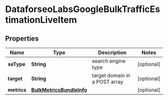 

# DataforseoLabsGoogleBulkTrafficEstimationLiveItem


## Properties

| Name | Type | Description | Notes |
|------------ | ------------- | ------------- | -------------|
|**seType** | **String** | search engine type |  [optional] |
|**target** | **String** | target domain in a POST array |  [optional] |
|**metrics** | [**BulkMetricsBundleInfo**](BulkMetricsBundleInfo.md) |  |  [optional] |




